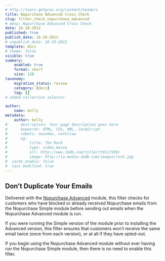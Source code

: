 ```yaml
---
# http://learn.getgrav.org/content/headers
title: Nopurchase Advanced Cross Check
slug: filter_check_nopurchase_advanced
# menu: Nopurchase Advanced Cross Check
date: 16-10-2012
published: true
publish_date: 16-10-2012
# unpublish_date: 16-10-2012
template: docs
# theme: false
visible: true
summary:
    enabled: true
    format: short
    size: 128
taxonomy:
    migration_status: review
    category: [docs]
    tag: []
# added collection selector

author:
    name: kelly
metadata:
    author: kelly
#      description: Your page description goes here
#      keywords: HTML, CSS, XML, JavaScript
#      robots: noindex, nofollow
#      og:
#          title: The Rock
#          type: video.movie
#          url: http://www.imdb.com/title/tt0117500/
#          image: http://ia.media-imdb.com/images/rock.jpg
#  cache_enable: false
#  last_modified: true
---
```


## Don’t Duplicate Your Emails

Delivered with the [Nopurchase Advanced](http://www.mailbeez.com/documentation/mailbeez/nopurchase_advanced/) module, this filter checks for customers who have blocked or already received Nopurchase emails from the Nopurchase Simple module before sending out emails when the Nopurchase Advanced module is run.

If you were running the Simple version of the module prior to installing the Advanced version, this filter ensures that customers won’t receive the same email twice (once from each version), or at all if they have opted-out.

If you begin using the Nopurchase Advanced module without ever having run the Nopurchase Simple module, then there is no need to enable this filter.
